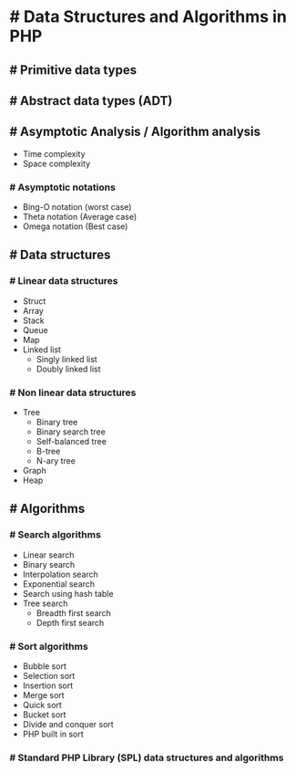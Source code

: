 # # Data Structures and Algorithms in PHP

## # Primitive data types

## # Abstract data types (ADT)

## # Asymptotic Analysis / Algorithm analysis
* Time complexity
* Space complexity

### # Asymptotic notations
* Bing-O notation (worst case)
* Theta notation (Average case)
* Omega notation (Best case)

## # Data structures
### # Linear data structures
* Struct
* Array
* Stack
* Queue
* Map
* Linked list
  * Singly linked list
  * Doubly linked list

### # Non linear data structures
* Tree
  * Binary tree
  * Binary search tree
  * Self-balanced tree
  * B-tree
  * N-ary tree
* Graph
* Heap

## # Algorithms
### # Search algorithms
* Linear search
* Binary search
* Interpolation search
* Exponential search
* Search using hash table
* Tree search
  * Breadth first search
  * Depth first search

### # Sort algorithms
* Bubble sort
* Selection sort
* Insertion sort
* Merge sort
* Quick sort
* Bucket sort
* Divide and conquer sort
* PHP built in sort

### # Standard PHP Library (SPL) data structures and algorithms